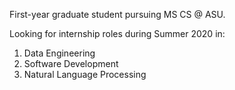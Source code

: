 First-year graduate student pursuing MS CS @ ASU.

Looking for internship roles during Summer 2020 in:
1. Data Engineering
2. Software Development
3. Natural Language Processing
